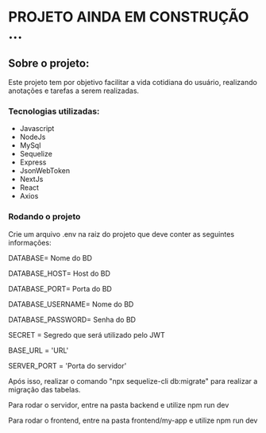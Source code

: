 # PROJETO AINDA EM CONSTRUÇÃO ...

## Sobre o projeto:

Este projeto tem por objetivo facilitar a vida cotidiana do usuário, realizando anotações e tarefas a serem realizadas.

### Tecnologias utilizadas:

<ul>
<li>Javascript</li>
<li>NodeJs</li>
<li>MySql</li>
<li>Sequelize</li>
<li>Express</li>
<li>JsonWebToken</li>
<li>NextJs</li>
<li>React</li>
<li>Axios</li>
</ul>

### Rodando o projeto

Crie um arquivo .env na raiz do projeto que deve conter as seguintes informações:

DATABASE= Nome do BD

DATABASE_HOST= Host do BD

DATABASE_PORT= Porta do BD

DATABASE_USERNAME= Nome do BD

DATABASE_PASSWORD= Senha do BD

SECRET = Segredo que será utilizado pelo JWT

BASE_URL = 'URL'

SERVER_PORT = 'Porta do servidor'

Após isso, realizar o comando "npx sequelize-cli db:migrate" para realizar a migração das tabelas.

Para rodar o servidor, entre na pasta backend e utilize npm run dev

Para rodar o frontend, entre na pasta frontend/my-app e utilize npm run dev
